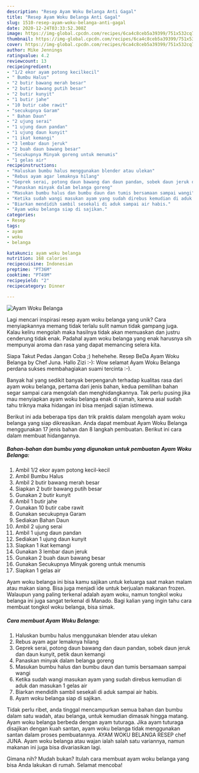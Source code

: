 ```yaml
---
description: "Resep Ayam Woku Belanga Anti Gagal"
title: "Resep Ayam Woku Belanga Anti Gagal"
slug: 1510-resep-ayam-woku-belanga-anti-gagal
date: 2020-12-24T03:33:52.308Z
image: https://img-global.cpcdn.com/recipes/6ca4c8ceb5a39399/751x532cq70/ayam-woku-belanga-foto-resep-utama.jpg
thumbnail: https://img-global.cpcdn.com/recipes/6ca4c8ceb5a39399/751x532cq70/ayam-woku-belanga-foto-resep-utama.jpg
cover: https://img-global.cpcdn.com/recipes/6ca4c8ceb5a39399/751x532cq70/ayam-woku-belanga-foto-resep-utama.jpg
author: Mike Jennings
ratingvalue: 4.2
reviewcount: 13
recipeingredient:
- "1/2 ekor ayam potong kecilkecil"
- " Bumbu Halus"
- "2 butir bawang merah besar"
- "2 butir bawang putih besar"
- "2 butir kunyit"
- "1 butir jahe"
- "10 butir cabe rawit"
- "secukupnya Garam"
- " Bahan Daun"
- "2 ujung serai"
- "1 ujung daun pandan"
- "1 ujung daun kunyit"
- "1 ikat kemangi"
- "3 lembar daun jeruk"
- "2 buah daun bawang besar"
- "Secukupnya Minyak goreng untuk menumis"
- "1 gelas air"
recipeinstructions:
- "Haluskan bumbu halus menggunakan blender atau ulekan"
- "Rebus ayam agar lemaknya hilang"
- "Geprek serai, potong daun bawang dan daun pandan, sobek daun jeruk dan daun kunyit, petik daun kemangi"
- "Panaskan minyak dalam belanga goreng"
- "Masukan bumbu halus dan bumbu daun dan tumis bersamaan sampai wangi"
- "Ketika sudah wangi masukan ayam yang sudah direbus kemudian di aduk dan masukan 1 gelas air"
- "Biarkan mendidih sambil sesekali di aduk sampai air habis."
- "Ayam woku belanga siap di sajikan."
categories:
- Resep
tags:
- ayam
- woku
- belanga

katakunci: ayam woku belanga 
nutrition: 168 calories
recipecuisine: Indonesian
preptime: "PT36M"
cooktime: "PT49M"
recipeyield: "2"
recipecategory: Dinner

---
```



![Ayam Woku Belanga](https://img-global.cpcdn.com/recipes/6ca4c8ceb5a39399/751x532cq70/ayam-woku-belanga-foto-resep-utama.jpg)

Lagi mencari inspirasi resep ayam woku belanga yang unik? Cara menyiapkannya memang tidak terlalu sulit namun tidak gampang juga. Kalau keliru mengolah maka hasilnya tidak akan memuaskan dan justru cenderung tidak enak. Padahal ayam woku belanga yang enak harusnya sih mempunyai aroma dan rasa yang dapat memancing selera kita.

Siapa Takut Pedas Jangan Coba ;) hehehehe. Resep BeDa Ayam Woku Belanga by Chef Juna. Hallo Zizi :-): Wow selamat Ayam Woku Belanga perdana sukses membahagiakan suami tercinta :-).

Banyak hal yang sedikit banyak berpengaruh terhadap kualitas rasa dari ayam woku belanga, pertama dari jenis bahan, kedua pemilihan bahan segar sampai cara mengolah dan menghidangkannya. Tak perlu pusing jika mau menyiapkan ayam woku belanga enak di rumah, karena asal sudah tahu triknya maka hidangan ini bisa menjadi sajian istimewa.


Berikut ini ada beberapa tips dan trik praktis dalam mengolah ayam woku belanga yang siap dikreasikan. Anda dapat membuat Ayam Woku Belanga menggunakan 17 jenis bahan dan 8 langkah pembuatan. Berikut ini cara dalam membuat hidangannya.

<!--inarticleads1-->

##### Bahan-bahan dan bumbu yang digunakan untuk pembuatan Ayam Woku Belanga:

1. Ambil 1/2 ekor ayam potong kecil-kecil
1. Ambil  Bumbu Halus
1. Ambil 2 butir bawang merah besar
1. Siapkan 2 butir bawang putih besar
1. Gunakan 2 butir kunyit
1. Ambil 1 butir jahe
1. Gunakan 10 butir cabe rawit
1. Gunakan secukupnya Garam
1. Sediakan  Bahan Daun
1. Ambil 2 ujung serai
1. Ambil 1 ujung daun pandan
1. Sediakan 1 ujung daun kunyit
1. Siapkan 1 ikat kemangi
1. Gunakan 3 lembar daun jeruk
1. Gunakan 2 buah daun bawang besar
1. Gunakan Secukupnya Minyak goreng untuk menumis
1. Siapkan 1 gelas air


Ayam woku belanga ini bisa kamu sajikan untuk keluarga saat makan malam atau makan siang. Bisa juga menjadi ide untuk berjualan makanan frozen. Walaupun yang paling terkenal adalah ayam woku, namun tongkol woku belanga ini juga sangat terkenal di Manado. Bagi kalian yang ingin tahu cara membuat tongkol woku belanga, bisa simak. 

<!--inarticleads2-->

##### Cara membuat Ayam Woku Belanga:

1. Haluskan bumbu halus menggunakan blender atau ulekan
1. Rebus ayam agar lemaknya hilang
1. Geprek serai, potong daun bawang dan daun pandan, sobek daun jeruk dan daun kunyit, petik daun kemangi
1. Panaskan minyak dalam belanga goreng
1. Masukan bumbu halus dan bumbu daun dan tumis bersamaan sampai wangi
1. Ketika sudah wangi masukan ayam yang sudah direbus kemudian di aduk dan masukan 1 gelas air
1. Biarkan mendidih sambil sesekali di aduk sampai air habis.
1. Ayam woku belanga siap di sajikan.


Tidak perlu ribet, anda tinggal mencampurkan semua bahan dan bumbu dalam satu wadah, atau belanga, untuk kemudian dimasak hingga matang. Ayam woku belanga berbeda dengan ayam tuturaga. Jika ayam tuturaga disajikan dengan kuah santan, ayam woku belanga tidak menggunakan santan dalam proses pembuatannya. AYAM WOKU BELANGA RESEP chef JUNA. Ayam woku belanga atau wajan ialah salah satu variannya, namun makanan ini juga bisa divariasikan lagi. 

Gimana nih? Mudah bukan? Itulah cara membuat ayam woku belanga yang bisa Anda lakukan di rumah. Selamat mencoba!
